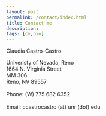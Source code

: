 ```yaml
---
layout: post
permalink: /contact/index.html
title: Contact me
description: 
tags: [cv,bio]
---
```


Claudia Castro-Castro

Univeristy of Nevada, Reno <br />
1664 N. Virginia Street <br />
MM 306 <br />
Reno, NV 89557 <br />
<br />
Phone: (W) 775 682 6352 <br />
<br />
Email: ccastrocastro (at) unr (dot) edu







